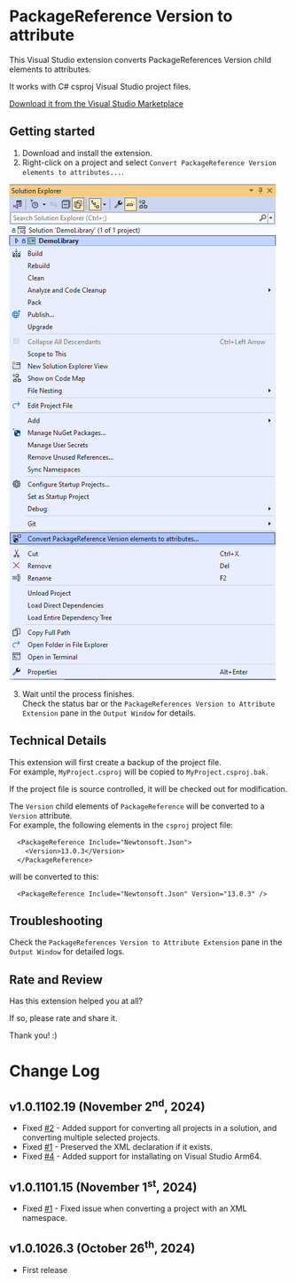 # PackageReference Version to attribute

This Visual Studio extension converts PackageReferences Version child elements to attributes.

It works with C# csproj Visual Studio project files.

[Download it from the Visual Studio Marketplace](https://marketplace.visualstudio.com/items?itemName=RamiAbughazaleh.PackageReferenceVersionToAttributeExtension)

## Getting started

1. Download and install the extension.  
2. Right-click on a project and select `Convert PackageReference Version elements to attributes...`.  

![Preview](Preview.png)

3. Wait until the process finishes.  
  Check the status bar or the `PackageReferences Version to Attribute Extension` pane in the `Output Window` for details.


## Technical Details

This extension will first create a backup of the project file.  
For example, `MyProject.csproj` will be copied to `MyProject.csproj.bak`.  

If the project file is source controlled, it will be checked out for modification.  

The `Version` child elements of `PackageReference` will be converted to a `Version` attribute.  
For example, the following elements in the `csproj` project file:
```
  <PackageReference Include="Newtonsoft.Json">
    <Version>13.0.3</Version>
  </PackageReference>
```

will be converted to this:
```
  <PackageReference Include="Newtonsoft.Json" Version="13.0.3" />
```


## Troubleshooting

Check the `PackageReferences Version to Attribute Extension` pane in the `Output Window` for detailed logs.


## Rate and Review

Has this extension helped you at all?

If so, please rate and share it.

Thank you! :)

# Change Log

## v1.0.1102.19 (November 2<sup>nd</sup>, 2024)
- Fixed [#2](https://github.com/icnocop/PackageReferenceVersionToAttribute/issues/2) - Added support for converting all projects in a solution, and converting multiple selected projects.
- Fixed [#1](https://github.com/icnocop/PackageReferenceVersionToAttribute/issues/1) - Preserved the XML declaration if it exists.
- Fixed [#4](https://github.com/icnocop/PackageReferenceVersionToAttribute/issues/4) - Added support for installating on Visual Studio Arm64.

## v1.0.1101.15 (November 1<sup>st</sup>, 2024)
- Fixed [#1](https://github.com/icnocop/PackageReferenceVersionToAttribute/issues/1) - Fixed issue when converting a project with an XML namespace.

## v1.0.1026.3 (October 26<sup>th</sup>, 2024)
- First release
